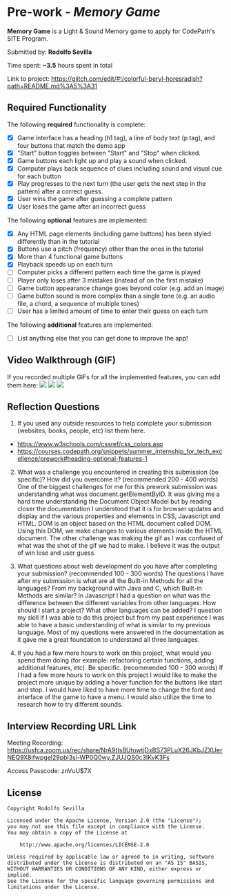 # Pre-work - _Memory Game_

**Memory Game** is a Light & Sound Memory game to apply for CodePath's SITE Program.

Submitted by: **Rodolfo Sevilla**

Time spent: **~3.5** hours spent in total

Link to project: https://glitch.com/edit/#!/colorful-beryl-horesradish?path=README.md%3A5%3A31

## Required Functionality

The following **required** functionality is complete:

- [x] Game interface has a heading (h1 tag), a line of body text (p tag), and four buttons that match the demo app
- [x] "Start" button toggles between "Start" and "Stop" when clicked.
- [x] Game buttons each light up and play a sound when clicked.
- [x] Computer plays back sequence of clues including sound and visual cue for each button
- [x] Play progresses to the next turn (the user gets the next step in the pattern) after a correct guess.
- [x] User wins the game after guessing a complete pattern
- [x] User loses the game after an incorrect guess

The following **optional** features are implemented:

- [x] Any HTML page elements (including game buttons) has been styled differently than in the tutorial
- [x] Buttons use a pitch (frequency) other than the ones in the tutorial
- [x] More than 4 functional game buttons
- [x] Playback speeds up on each turn
- [ ] Computer picks a different pattern each time the game is played
- [ ] Player only loses after 3 mistakes (instead of on the first mistake)
- [ ] Game button appearance change goes beyond color (e.g. add an image)
- [ ] Game button sound is more complex than a single tone (e.g. an audio file, a chord, a sequence of multiple tones)
- [ ] User has a limited amount of time to enter their guess on each turn

The following **additional** features are implemented:

- [ ] List anything else that you can get done to improve the app!

## Video Walkthrough (GIF)

If you recorded multiple GIFs for all the implemented features, you can add them here:
![](https://i.imgur.com/MCV44iW.gif)
![](https://i.imgur.com/l5kCU94.gif)
![](https://i.imgur.com/JilEzYG.gif)

## Reflection Questions

1. If you used any outside resources to help complete your submission (websites, books, people, etc) list them here.

- https://www.w3schools.com/cssref/css_colors.asp
- https://courses.codepath.org/snippets/summer_internship_for_tech_excellence/prework#heading-optional-features-1

2. What was a challenge you encountered in creating this submission (be specific)? How did you overcome it? (recommended 200 - 400 words)
   One of the biggest challenges for me for this prework submission was understanding what was document.getElementByID. 
   It was giving me a hard time understanding the Document Object Model but by reading closer the documentation I understood 
   that it is for browser updates and display and the various properties and elements in CSS, Javascript and HTML. 
   DOM is an object based on the HTML document called DOM. Using this DOM, we make changes to various elements inside the HTML document. 
   The other challenge was making the gif as I was confused of what was the shot of the gif we had to make. 
   I believe it was the output of win lose and user guess. 

3. What questions about web development do you have after completing your submission? (recommended 100 - 300 words)
   The questions I have after my submission is what are all the Built-in Methods for all the languages? From my background with Java and C, 
   which Built-in Methods are similar? In Javascript I had a question on what was the difference between the different variables from other languages. 
   How should I start a project? What other languages can be added? I question my skill if I was able to do this project but from my past experience 
   I was able to have a basic understanding of what is similar to my previous language. Most of my questions were answered in the documentation as it
   gave me a great foundation to understand all three languages. 


4. If you had a few more hours to work on this project, what would you spend them doing (for example: refactoring certain functions, adding additional features, etc). Be specific. (recommended 100 - 300 words)
 If I had a few more hours to work on this project I would like to make the project more unique by adding a hover function for the buttons like start and stop. 
 I would have liked to have more time to change the font and interface of the game to have a menu.  I would also utilize the time to  
 research how to try different sounds. 


## Interview Recording URL Link

Meeting Recording:
https://usfca.zoom.us/rec/share/NrA9tIsBUtowtjDxBS73PLuX26JKbJZXUerNEQ9X8ifwpgel29pbI3si-WP0Q0wy.ZJUJQS0c3IKvK3Fs

Access Passcode: znVuU$7X

## License

    Copyright Rodolfo Sevilla

    Licensed under the Apache License, Version 2.0 (the "License");
    you may not use this file except in compliance with the License.
    You may obtain a copy of the License at

        http://www.apache.org/licenses/LICENSE-2.0

    Unless required by applicable law or agreed to in writing, software
    distributed under the License is distributed on an "AS IS" BASIS,
    WITHOUT WARRANTIES OR CONDITIONS OF ANY KIND, either express or implied.
    See the License for the specific language governing permissions and
    limitations under the License.
